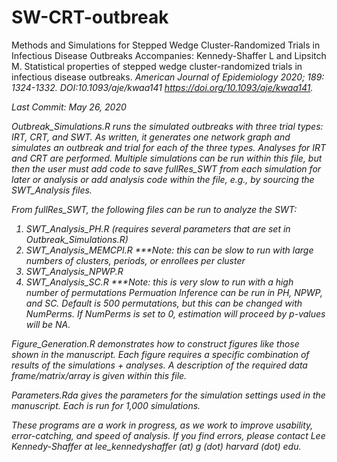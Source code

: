 # SW-CRT-outbreak
Methods and Simulations for Stepped Wedge Cluster-Randomized Trials in Infectious Disease Outbreaks
Accompanies:
Kennedy-Shaffer L and Lipsitch M. Statistical properties of stepped wedge cluster-randomized trials in infectious disease outbreaks. <i>American Journal of Epidemiology<i> 2020; 189: 1324-1332. DOI:10.1093/aje/kwaa141 https://doi.org/10.1093/aje/kwaa141.

Last Commit: May 26, 2020

Outbreak_Simulations.R runs the simulated outbreaks with three trial types: IRT, CRT, and SWT. As written, it generates one network graph and simulates an outbreak and trial for each of the three types. Analyses for IRT and CRT are performed. Multiple simulations can be run within this file, but then the user must add code to save fullRes_SWT from each simulation for later or analysis or add analysis code within the file, e.g., by sourcing the SWT_Analysis files.

From fullRes_SWT, the following files can be run to analyze the SWT:
1. SWT_Analysis_PH.R (requires several parameters that are set in Outbreak_Simulations.R)
2. SWT_Analysis_MEMCPI.R ***Note: this can be slow to run with large numbers of clusters, periods, or enrollees per cluster
3. SWT_Analysis_NPWP.R
4. SWT_Analysis_SC.R ***Note: this is very slow to run with a high number of permutations
Permuation Inference can be run in PH, NPWP, and SC. Default is 500 permutations, but this can be changed with NumPerms. If NumPerms is set to 0, estimation will proceed by p-values will be NA.

Figure_Generation.R demonstrates how to construct figures like those shown in the manuscript. Each figure requires a specific combination of results of the simulations + analyses. A description of the required data frame/matrix/array is given within this file.

Parameters.Rda gives the parameters for the simulation settings used in the manuscript. Each is run for 1,000 simulations.

These programs are a work in progress, as we work to improve usability, error-catching, and speed of analysis. If you find errors, please contact Lee Kennedy-Shaffer at lee_kennedyshaffer (at) g (dot) harvard (dot) edu. 


